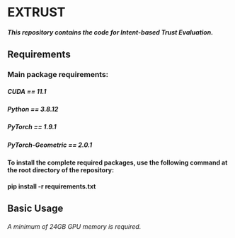 # EXTRUST
##### This repository contains the code for Intent-based Trust Evaluation.

## Requirements
### Main package requirements:
##### CUDA == 11.1
##### Python == 3.8.12
##### PyTorch == 1.9.1
##### PyTorch-Geometric == 2.0.1
#### To install the complete required packages, use the following command at the root directory of the repository:
#### pip install -r requirements.txt

## Basic Usage
###### A minimum of 24GB GPU memory is required.
